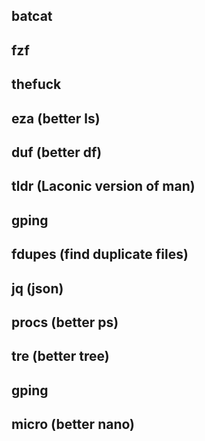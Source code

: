 ## batcat

## fzf

## thefuck

## eza (better ls)

## duf (better df)
## tldr (Laconic version of man)

## gping

## fdupes (find duplicate files)

## jq (json)

## procs (better ps)

## tre (better tree)

## gping

## micro (better nano)